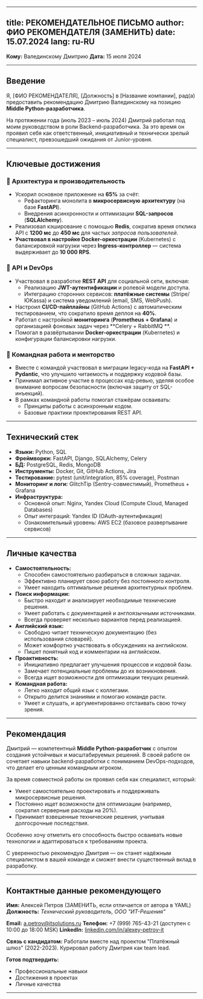       
---
title: РЕКОМЕНДАТЕЛЬНОЕ ПИСЬМО
author: ФИО РЕКОМЕНДАТЕЛЯ (ЗАМЕНИТЬ)
date: 15.07.2024
lang: ru-RU
---

**Кому:** Валединскому Дмитрию
**Дата:** 15 июля 2024

---

## Введение

Я, [ФИО РЕКОМЕНДАТЕЛЯ], [Должность] в [Название компании], рад(а) предоставить рекомендацию Дмитрию Валединскому на
позицию **Middle Python-разработчика**.

На протяжении года (июль 2023 – июль 2024) Дмитрий работал под моим руководством в роли Backend-разработчика. За это
время он проявил себя как ответственный, инициативный и технически зрелый специалист, превзошедший ожидания от
Junior-уровня.

---

## Ключевые достижения

### 🔧 Архитектура и производительность

* Ускорил основное приложение на **65%** за счёт:
    * Рефакторинга монолита в **микросервисную архитектуру** (на базе **FastAPI**).
    * Внедрения асинхронности и оптимизации **SQL-запросов** (**SQLAlchemy**).
* Реализовал кэширование с помощью **Redis**, сократив время отклика API с **1200 мс** до **450 мс** для частых
  *запросов пользователей*.
* **Участвовал в настройке Docker-оркестрации** (Kubernetes) с балансировкой нагрузки через **Ingress-контроллер** —
  система выдерживает до **10 000 RPS**.

### 🚀 API и DevOps

* Участвовал в разработке **REST API** для социальной сети, включая:
    * Реализацию **JWT-аутентификации** и ролевой модели доступа.
    * Интеграцию сторонних сервисов: **платёжные системы** (Stripe/ЮKassa) и система уведомлений (email, SMS, WebPush).
* Настроил **CI/CD-пайплайны** (GitHub Actions) с автоматическим тестированием, что сократило время деплоя на **40%**.
* Работал с настройкой **мониторинга** (**Prometheus + Grafana**) и организацией фоновых задач через **Celery + RabbitMQ
  **.
* Помогал в развёртывании **Docker-оркестрации** (Kubernetes) и конфигурации балансировки нагрузки.

### 👥 Командная работа и менторство

* Вместе с командой участвовал в миграции legacy-кода на **FastAPI + Pydantic**, что улучшило читаемость и поддержку
  кодовой базы.
* Принимал активное участие в процессах код-ревью, уделяя особое внимание вопросам безопасности (включая защиту от
  SQL-инъекций).
* В рамках командной работы помогал стажёрам осваивать:
    * Принципы работы с асинхронным кодом.
    * Базовые практики проектирования REST API.

---

## Технический стек

* **Языки:** Python, SQL
* **Фреймворки:** FastAPI, Django, SQLAlchemy, Celery
* **БД:** PostgreSQL, Redis, MongoDB
* **Инструменты:** Docker, Git, GitHub Actions, Jira
* **Тестирование:** pytest (unit/integration, 85% coverage), Postman
* **Мониторинг и логи:** GlitchTip (Sentry-совместимый), Prometheus + Grafana
* **Инфраструктура:**
    * Основной опыт: Nginx, Yandex Cloud (Compute Cloud, Managed Databases)
    * Опыт интеграций: Yandex ID (OAuth-аутентификация)
    * Ознакомительный уровень: AWS EC2 (базовое развертывание сервисов)

---

## Личные качества

* **Самостоятельность:**
    * Способен самостоятельно разбираться в сложных задачах.
    * Эффективно планирует свою работу без постоянного контроля.
    * Умеет находить оптимальные решения архитектурных проблем.
* **Поиск информации:**
    * Быстро находит и анализирует необходимые технические решения.
    * Умеет работать с документацией и англоязычными источниками.
    * Всегда проверяет несколько вариантов перед реализацией.
* **Английский язык:**
    * Свободно читает техническую документацию (без использования словарей).
    * Может комфортно участвовать в обсуждениях на английском.
    * Пишет понятный код и комментарии на английском.
* **Проактивность:**
    * Инициативно предлагает улучшения процессов и кодовой базы.
    * Замечает потенциальные проблемы до их возникновения.
    * Всегда ищет возможности для оптимизации текущих решений.
* **Командная работа:**
    * Легко находит общий язык с коллегами.
    * Открыто делится знаниями и помогаю команде расти.
    * Умеет и слушать, и аргументированно отстаивать свою точку зрения.

---

## Рекомендация

Дмитрий — компетентный **Middle Python-разработчик** с опытом создания устойчивых и масштабируемых решений. В своей
работе он сочетает навыки backend-разработки с пониманием DevOps-подходов, что делает его ценным командным игроком.

За время совместной работы он проявил себя как специалист, который:

* Умеет самостоятельно проектировать и поддерживать микросервисные решения.
* Постоянно ищет возможности для оптимизации (например, сократил серверные расходы на 20%).
* Принимает взвешенные технические решения, учитывая долгосрочные последствия.

Особенно хочу отметить его способность быстро осваивать новые технологии и адаптироваться к требованиям проекта.

С уверенностью рекомендую Дмитрия — он станет надёжным специалистом в вашей команде и сможет внести существенный вклад в
разработку.

---

## Контактные данные рекомендующего

**Имя:** Алексей Петров (ЗАМЕНИТЬ, если отличается от автора в YAML)
**Должность:** *Технический руководитель, ООО "ИТ-Решения"*

**Email:** a.petrov@itsolutions.ru
**Телефон:** +7 (999) 765-43-21 (доступен с 10:00 до 18:00 MSK)
**LinkedIn:** [linkedin.com/in/alexey-petrov-it](https://linkedin.com/in/alexey-petrov-it)

**Связь с кандидатом:**
Работали вместе над проектом "Платёжный шлюз" (2022-2023). Курировал работу Дмитрия как team lead.

**Готов подтвердить:**

* Профессиональные навыки
* Достижения в проектах
* Личные качества

---

    

        